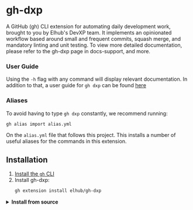 # gh-dxp

A GitHub (gh) CLI extension for automating daily development work, brought to you by Elhub's DevXP team. It implements an opinionated workflow based around small and frequent commits, squash merge, and mandatory linting and unit testing. To view more detailed documentation, please refer to the gh-dxp page in docs-support, and more.

### User Guide
Using the `-h` flag with any command will display relevant documentation.
In addition to that, a user guide for `gh dxp` can be found [here](https://docs.elhub.cloud/support/applications/gh-dxp/index.html)

### Aliases

To avoid having to type `gh dxp` constantly, we recommend running:

   ```sh
   gh alias import alias.yml
   ```

On the `alias.yml` file that follows this project. This installs a number of useful aliases for the commands in this extension.

## Installation

1. [Install the `gh` CLI](https://github.com/cli/cli#installation)
2. Install gh-dxp:
    ```sh
    gh extension install elhub/gh-dxp
    ```

<details>
   <summary><strong>Install from source</strong></summary>

If you want to install this extension **from source**, such as for development, follow these two steps:

1. Clone the repo

    ```bash
    # git
    git clone https://github.com/elhub/gh-dxp
    ```

2. Build and install locally

    ```bash
    cd gh-dxp; make clean install
    ```

</details>
